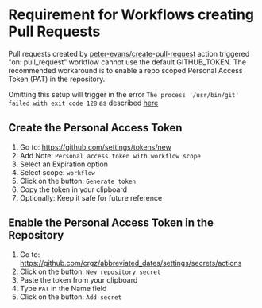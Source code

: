 # Requirement for Workflows creating Pull Requests 

Pull requests created by
[peter-evans/create-pull-request](https://github.com/peter-evans/create-pull-request#action-inputs) action triggered
"on: pull_request" workflow cannot use the default GITHUB_TOKEN. The recommended workaround is to enable a repo scoped
Personal Access Token (PAT) in the repository.

Omitting this setup will trigger in the error `The process '/usr/bin/git' failed with exit code 128` as described
[here]( https://github.com/actions/checkout/issues/417#issuecomment-1271880369)

## Create the Personal Access Token

1. Go to: https://github.com/settings/tokens/new
2. Add Note: `Personal access token with workflow scope`
3. Select an Expiration option
4. Select scope: `workflow`
5. Click on the button: `Generate token` 
6. Copy the token in your clipboard
7. Optionally: Keep it safe for future reference 

## Enable the Personal Access Token in the Repository

1. Go to: https://github.com/crgz/abbreviated_dates/settings/secrets/actions
2. Click on the button: `New repository secret`
3. Paste the token from your clipboard
4. Type `PAT` in the Name field
5. Click on the button: `Add secret`
